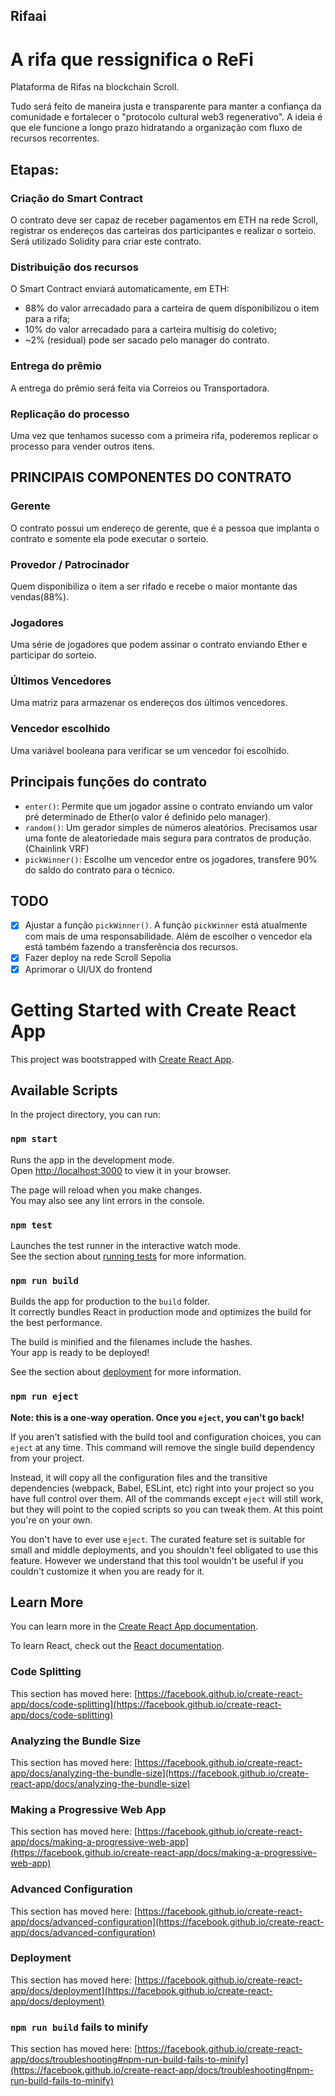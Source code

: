 ## Rifaai
# A rifa que ressignifica o ReFi

Plataforma de Rifas na blockchain Scroll.

Tudo será feito de maneira justa e transparente para manter a confiança da comunidade e fortalecer o "protocolo cultural web3 regenerativo". A ideia é que ele funcione a longo prazo hidratando a organização com fluxo de recursos recorrentes.

## Etapas:

### Criação do Smart Contract

O contrato deve ser capaz de receber pagamentos em ETH na rede Scroll, registrar os endereços das carteiras dos participantes e realizar o sorteio. Será utilizado Solidity para criar este contrato.

### Distribuição dos recursos

O Smart Contract enviará automaticamente, em ETH:

- 88% do valor arrecadado para a carteira de quem disponibilizou o item para a rifa;
- 10% do valor arrecadado para a carteira multisig do coletivo;
- ~2% (residual) pode ser sacado pelo manager do contrato.

### Entrega do prêmio

A entrega do prêmio será feita via Correios ou Transportadora.

### Replicação do processo

Uma vez que tenhamos sucesso com a primeira rifa, poderemos replicar o processo para vender outros itens.

## PRINCIPAIS COMPONENTES DO CONTRATO

### Gerente

O contrato possui um endereço de gerente, que é a pessoa que implanta o contrato e somente ela pode executar o sorteio.

### Provedor / Patrocinador

Quem disponibiliza o item a ser rifado e recebe o maior montante das vendas(88%).

### Jogadores

Uma série de jogadores que podem assinar o contrato enviando Ether e participar do sorteio.

### Últimos Vencedores

Uma matriz para armazenar os endereços dos últimos vencedores.

### Vencedor escolhido

Uma variável booleana para verificar se um vencedor foi escolhido.

## Principais funções do contrato

- `enter()`: Permite que um jogador assine o contrato enviando um valor pré determinado de Ether(o valor é definido pelo manager).
- `random()`: Um gerador simples de números aleatórios. Precisamos usar uma fonte de aleatoriedade mais segura para contratos de produção.(Chainlink VRF)
- `pickWinner()`: Escolhe um vencedor entre os jogadores, transfere 90% do saldo do contrato para o técnico.

## TODO

- [x] Ajustar a função `pickWinner()`. A função `pickWinner` está atualmente com mais de uma responsabilidade. Além de escolher o vencedor ela está também fazendo a transferência dos recursos.
- [x] Fazer deploy na rede Scroll Sepolia
- [x] Aprimorar o UI/UX do frontend

# Getting Started with Create React App

This project was bootstrapped with [Create React App](https://github.com/facebook/create-react-app).

## Available Scripts

In the project directory, you can run:

### `npm start`

Runs the app in the development mode.\
Open [http://localhost:3000](http://localhost:3000) to view it in your browser.

The page will reload when you make changes.\
You may also see any lint errors in the console.

### `npm test`

Launches the test runner in the interactive watch mode.\
See the section about [running tests](https://facebook.github.io/create-react-app/docs/running-tests) for more information.

### `npm run build`

Builds the app for production to the `build` folder.\
It correctly bundles React in production mode and optimizes the build for the best performance.

The build is minified and the filenames include the hashes.\
Your app is ready to be deployed!

See the section about [deployment](https://facebook.github.io/create-react-app/docs/deployment) for more information.

### `npm run eject`

**Note: this is a one-way operation. Once you `eject`, you can't go back!**

If you aren't satisfied with the build tool and configuration choices, you can `eject` at any time. This command will remove the single build dependency from your project.

Instead, it will copy all the configuration files and the transitive dependencies (webpack, Babel, ESLint, etc) right into your project so you have full control over them. All of the commands except `eject` will still work, but they will point to the copied scripts so you can tweak them. At this point you're on your own.

You don't have to ever use `eject`. The curated feature set is suitable for small and middle deployments, and you shouldn't feel obligated to use this feature. However we understand that this tool wouldn't be useful if you couldn't customize it when you are ready for it.

## Learn More

You can learn more in the [Create React App documentation](https://facebook.github.io/create-react-app/docs/getting-started).

To learn React, check out the [React documentation](https://reactjs.org/).

### Code Splitting

This section has moved here: [https://facebook.github.io/create-react-app/docs/code-splitting](https://facebook.github.io/create-react-app/docs/code-splitting)

### Analyzing the Bundle Size

This section has moved here: [https://facebook.github.io/create-react-app/docs/analyzing-the-bundle-size](https://facebook.github.io/create-react-app/docs/analyzing-the-bundle-size)

### Making a Progressive Web App

This section has moved here: [https://facebook.github.io/create-react-app/docs/making-a-progressive-web-app](https://facebook.github.io/create-react-app/docs/making-a-progressive-web-app)

### Advanced Configuration

This section has moved here: [https://facebook.github.io/create-react-app/docs/advanced-configuration](https://facebook.github.io/create-react-app/docs/advanced-configuration)

### Deployment

This section has moved here: [https://facebook.github.io/create-react-app/docs/deployment](https://facebook.github.io/create-react-app/docs/deployment)

### `npm run build` fails to minify

This section has moved here: [https://facebook.github.io/create-react-app/docs/troubleshooting#npm-run-build-fails-to-minify](https://facebook.github.io/create-react-app/docs/troubleshooting#npm-run-build-fails-to-minify)
